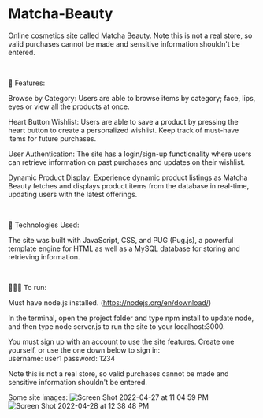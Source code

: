 # Matcha-Beauty
Online cosmetics site called Matcha Beauty. Note this is not a real store, so valid purchases cannot be made and sensitive information shouldn't be entered.

 ‍ ‍
 
🍵 Features:

Browse by Category: Users are able to browse items by category; face, lips, eyes or view all the products at once.

Heart Button Wishlist: Users are able to save a product by pressing the heart button to create a personalized wishlist. Keep track of must-have items for future purchases.

User Authentication: The site has a login/sign-up functionality where users can retrieve information on past purchases and updates on their wishlist.

Dynamic Product Display: Experience dynamic product listings as Matcha Beauty fetches and displays product items from the database in real-time, updating users with the latest offerings.

 ‍ ‍
 
🌸 Technologies Used:

The site was built with JavaScript, CSS, and PUG (Pug.js), a powerful template engine for HTML as well as a MySQL database for storing and retrieving information.

 ‍ ‍
 
👩🏽‍💻 To run: 

Must have node.js installed. (https://nodejs.org/en/download/)

In the terminal, open the project folder and type npm install to update node, and then type node server.js to run the site to your localhost:3000. 

You must sign up with an account to use the site features. Create one yourself, or use the one down below to sign in:  
username: user1
password: 1234


Note this is not a real store, so valid purchases cannot be made and sensitive information shouldn't be entered.

Some site images:
![Screen Shot 2022-04-27 at 11 04 59 PM](https://user-images.githubusercontent.com/58537880/165668438-9873547d-851c-44fc-b875-c3926b074dbd.png)
![Screen Shot 2022-04-28 at 12 38 48 PM](https://user-images.githubusercontent.com/58537880/165801987-0592885a-e9b7-45d3-bf7c-cbb8d8144ce4.png)
